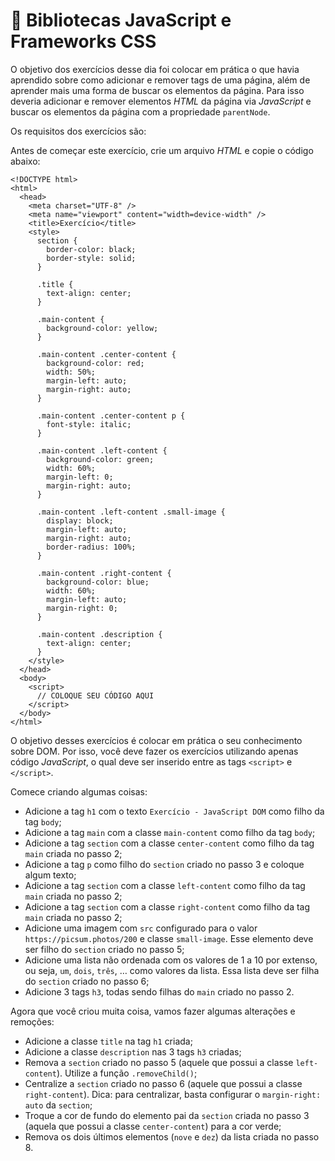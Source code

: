 # :pencil: Bibliotecas JavaScript e Frameworks CSS

O objetivo dos exercícios desse dia foi colocar em prática o que havia aprendido sobre como adicionar e remover tags de uma página, além de aprender mais uma forma de buscar os elementos da página. Para isso deveria adicionar e remover elementos _HTML_ da página via _JavaScript_ e buscar os elementos da página com a propriedade `parentNode`.

Os requisitos dos exercícios são:

Antes de começar este exercício, crie um arquivo _HTML_ e copie o código abaixo:

```
<!DOCTYPE html>
<html>
  <head>
    <meta charset="UTF-8" />
    <meta name="viewport" content="width=device-width" />
    <title>Exercício</title>
    <style>
      section {
        border-color: black;
        border-style: solid;
      }

      .title {
        text-align: center;
      }

      .main-content {
        background-color: yellow;
      }

      .main-content .center-content {
        background-color: red;
        width: 50%;
        margin-left: auto;
        margin-right: auto;
      }

      .main-content .center-content p {
        font-style: italic;
      }

      .main-content .left-content {
        background-color: green;
        width: 60%;
        margin-left: 0;
        margin-right: auto;
      }

      .main-content .left-content .small-image {
        display: block;
        margin-left: auto;
        margin-right: auto;
        border-radius: 100%;
      }

      .main-content .right-content {
        background-color: blue;
        width: 60%;
        margin-left: auto;
        margin-right: 0;
      }

      .main-content .description {
        text-align: center;
      }
    </style>
  </head>
  <body>
    <script>
      // COLOQUE SEU CÓDIGO AQUI
    </script>
  </body>
</html>
```

O objetivo desses exercícios é colocar em prática o seu conhecimento sobre DOM. Por isso, você deve fazer os exercícios utilizando apenas código _JavaScript_, o qual deve ser inserido entre as tags `<script>` e `</script>`.

Comece criando algumas coisas:

- Adicione a tag `h1` com o texto `Exercício - JavaScript DOM` como filho da tag `body`;
- Adicione a tag `main` com a classe `main-content` como filho da tag `body`;
- Adicione a tag `section` com a classe `center-content` como filho da tag `main` criada no passo 2;
- Adicione a tag `p` como filho do `section` criado no passo 3 e coloque algum texto;
- Adicione a tag `section` com a classe `left-content` como filho da tag `main` criada no passo 2;
- Adicione a tag `section` com a classe `right-content` como filho da tag `main` criada no passo 2;
- Adicione uma imagem com `src` configurado para o valor `https://picsum.photos/200` e classe `small-image`. Esse elemento deve ser filho do `section` criado no passo 5;
- Adicione uma lista não ordenada com os valores de 1 a 10 por extenso, ou seja, `um`, `dois`, `três`, … como valores da lista. Essa lista deve ser filha do `section` criado no passo 6;
- Adicione 3 tags `h3`, todas sendo filhas do `main` criado no passo 2.

Agora que você criou muita coisa, vamos fazer algumas alterações e remoções:

- Adicione a classe `title` na tag `h1` criada;
- Adicione a classe `description` nas 3 tags `h3` criadas;
- Remova a `section` criado no passo 5 (aquele que possui a classe `left-content`). Utilize a função `.removeChild()`;
- Centralize a `section` criado no passo 6 (aquele que possui a classe `right-content`). Dica: para centralizar, basta configurar o `margin-right: auto` da `section`;
- Troque a cor de fundo do elemento pai da `section` criada no passo 3 (aquela que possui a classe `center-content`) para a cor verde;
- Remova os dois últimos elementos (`nove` e `dez`) da lista criada no passo 8.
